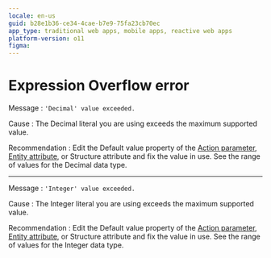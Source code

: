 ```yaml
---
locale: en-us
guid: b28e1b36-ce34-4cae-b7e9-75fa23cb70ec
app_type: traditional web apps, mobile apps, reactive web apps
platform-version: o11
figma:
---
```


# Expression Overflow error

Message
:   `'Decimal' value exceeded.`

Cause
:   The Decimal literal you are using exceeds the maximum supported value.

Recommendation
:   Edit the Default value property of the [Action parameter](<../../../extensibility-and-integration/integration-studio/managing-extensions/action-parameter.md>), [Entity attribute](<../../../extensibility-and-integration/integration-studio/managing-extensions/entity-attribute.md>), or Structure attribute and fix the value in use. See the range of values for the Decimal data type.

---

Message
:   `'Integer' value exceeded.`

Cause
:   The Integer literal you are using exceeds the maximum supported value.

Recommendation
:   Edit the Default value property of the [Action parameter](<../../../extensibility-and-integration/integration-studio/managing-extensions/action-parameter.md>), [Entity attribute](<../../../extensibility-and-integration/integration-studio/managing-extensions/entity-attribute.md>), or Structure attribute and fix the value in use.  See the range of values for the Integer data type.
